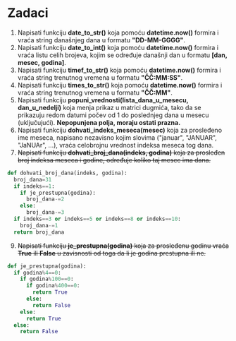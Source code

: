# Zadaci
1) Napisati funkciju **date_to_str()** koja pomoću **datetime.now()** formira i vraća string današnjeg dana u formatu **"DD-MM-GGGG"**.  
2) Napisati funkciju **date_to_int()** koja pomoću **datetime.now()** formira i vraća listu celih brojeva, kojim se određuje današnji dan u formatu **[dan, mesec, godina]**.  
3) Napisati funkciju **timef_to_str()** koja pomoću **datetime.now()** formira i vraća string trenutnog vremena u formatu **"ČČ:MM:SS"**.  
4) Napisati funkciju **times_to_str()** koja pomoću **datetime.now()** formira i vraća string trenutnog vremena u formatu **"ČČ:MM"**.  
5) Napisati funkciju **popuni_vrednosti(lista_dana_u_mesecu, dan_u_nedelji)** koja menja prikaz u matrici dugmića, tako da se prikazuju redom datumi počev od 1 do poslednjeg dana u mesecu (uključujući). **Nepopunjena polja, moraju ostati prazna.** 
6) Napisati funkciju **dohvati_indeks_meseca(mesec)** koja za prosleđeno ime meseca, napisano nezavisno kojim slovima ("januar", "JANUAR", "JaNUAr", ...), vraća celobrojnu vrednost indeksa meseca tog dana.  
7) ~~Napisati funkciju **dohvati_broj_dana(indeks, godina)** koja za prosleđen broj indeksa meseca i godine, određuje koliko taj mesec ima dana.~~  
```python
def dohvati_broj_dana(indeks, godina):
  broj_dana=31
  if indeks==1:
    if je_prestupna(godina):
      broj_dana-=2
    else:
      broj_dana-=3
  if indeks==3 or indeks==5 or indeks==8 or indeks==10:
    broj_dana-=1
  return broj_dana
```  
9) ~~Napisati funkciju **je_prestupna(godina)** koja za prosleđenu godinu vraća **True** ili **False** u zavisnosti od toga da li je godina prestupna ili ne.~~   
```python
def je_prestupna(godina):
  if godina%4==0:
    if godina%100==0:
      if godina%400==0:
        return True
      else:
        return False
    else:
      return True
  else:
    return False
```

